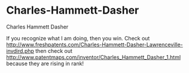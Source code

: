 Charles-Hammett-Dasher
======================

Charles Hammett Dasher

If you recognize what I am doing, then you win.  Check out http://www.freshpatents.com/Charles-Hammett-Dasher-Lawrenceville-invdird.php
then check out http://www.patentmaps.com/inventor/Charles_Hammett_Dasher_1.html because they are rising in rank!
